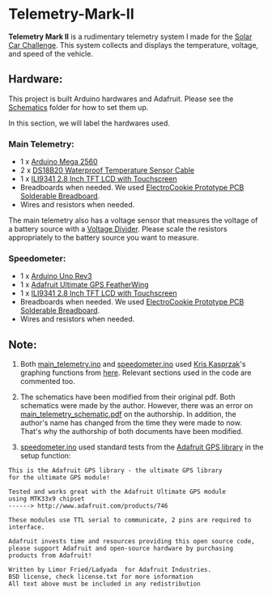 # Telemetry-Mark-II

**Telemetry Mark II** is a rudimentary telemetry system I made for the [Solar Car Challenge](https://www.solarcarchallenge.org/challenge/). This system collects and displays the temperature, voltage, and speed of the vehicle.

## Hardware:

This project is built Arduino hardwares and Adafruit. Please see the [Schematics](Schematics) folder for how to set them up.

In this section, we will label the hardwares used.

### Main Telemetry:

- 1 x [Arduino Mega 2560](https://store.arduino.cc/products/arduino-mega-2560-rev3)
- 2 x [DS18B20 Waterproof Temperature Sensor Cable](https://www.adafruit.com/product/381)
- 1 x [ILI9341 2.8 Inch TFT LCD with Touchscreen](https://www.adafruit.com/product/1770)
- Breadboards when needed. We used [ElectroCookie Prototype PCB Solderable Breadboard](https://www.amazon.com/ElectroCookie-Solderable-Breadboard-Electronics-Gold-Plated/dp/B07ZYNWJ1S/).
- Wires and resistors when needed.

The main telemetry also has a voltage sensor that measures the voltage of a battery source with a [Voltage Divider](https://en.wikipedia.org/wiki/Voltage_divider). Please scale the resistors appropriately to the battery source you want to measure.

### Speedometer:
- 1 x [Arduino Uno Rev3](https://store.arduino.cc/products/arduino-uno-rev3)
- 1 x [Adafruit Ultimate GPS FeatherWing](https://www.adafruit.com/product/3133)
- 1 x [ILI9341 2.8 Inch TFT LCD with Touchscreen](https://www.adafruit.com/product/1770)
- Breadboards when needed. We used [ElectroCookie Prototype PCB Solderable Breadboard](https://www.amazon.com/ElectroCookie-Solderable-Breadboard-Electronics-Gold-Plated/dp/B07ZYNWJ1S/).
- Wires and resistors when needed.

## Note:

1. Both [main_telemetry.ino](Code/main_telemetry/main_telemetry.ino) and [speedometer.ino](Code/speedometer/speedometer.ino) used [Kris Kasprzak](https://www.youtube.com/user/timetotravel)'s graphing functions from [here](https://www.youtube.com/watch?v=U5hOU-xxQgk). Relevant sections used in the code are commented too.

2. The schematics have been modified from their original pdf. Both schematics were made by the author. However, there was an error on [main_telemetry_schematic.pdf](Schematics/main_telemetry_schematic.pdf) on the authorship. In addition, the author's name has changed from the time they were made to now. That's why the authorship of both documents have been modified.

3. [speedometer.ino](Code/speedometer/speedometer.ino) used standard tests from the [Adafruit GPS library](https://github.com/adafruit/Adafruit_GPS) in the setup function:

```
This is the Adafruit GPS library - the ultimate GPS library
for the ultimate GPS module!

Tested and works great with the Adafruit Ultimate GPS module
using MTK33x9 chipset
------> http://www.adafruit.com/products/746

These modules use TTL serial to communicate, 2 pins are required to  
interface.

Adafruit invests time and resources providing this open source code,
please support Adafruit and open-source hardware by purchasing
products from Adafruit!

Written by Limor Fried/Ladyada  for Adafruit Industries.  
BSD license, check license.txt for more information
All text above must be included in any redistribution
```